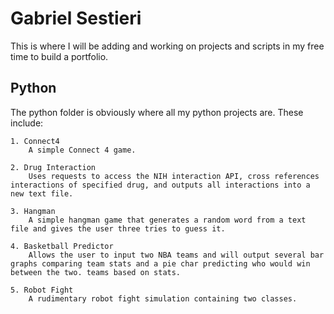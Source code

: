 # Gabriel Sestieri
This is where I will be adding and working on projects and scripts in my free time to build a portfolio. 

## Python
The python folder is obviously where all my python projects are. These include:

	1. Connect4
		A simple Connect 4 game.

	2. Drug Interaction
		Uses requests to access the NIH interaction API, cross references interactions of specified drug, and outputs all interactions into a new text file.

	3. Hangman
		A simple hangman game that generates a random word from a text file and gives the user three tries to guess it.
	
	4. Basketball Predictor
		Allows the user to input two NBA teams and will output several bar graphs comparing team stats and a pie char predicting who would win between the two. teams based on stats.

	5. Robot Fight
		A rudimentary robot fight simulation containing two classes. 
	
